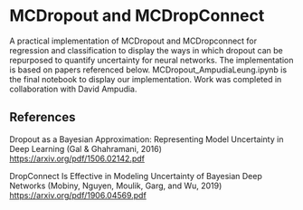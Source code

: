 # MCDropout and MCDropConnect

A practical implementation of MCDropout and MCDropconnect for regression and classification to display the ways in which dropout can be repurposed to quantify uncertainty for neural networks. The implementation is based on papers referenced below. MCDropout_AmpudiaLeung.ipynb is the final notebook to display our implementation. Work was completed in collaboration with David Ampudia. 

## References

Dropout as a Bayesian Approximation: Representing Model Uncertainty in Deep Learning (Gal & Ghahramani, 2016)
https://arxiv.org/pdf/1506.02142.pdf

DropConnect Is Effective in Modeling Uncertainty of Bayesian Deep Networks (Mobiny, Nguyen, Moulik, Garg, and Wu, 2019)
https://arxiv.org/pdf/1906.04569.pdf

